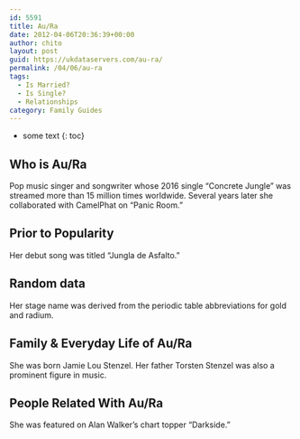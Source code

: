 ```yaml
---
id: 5591
title: Au/Ra
date: 2012-04-06T20:36:39+00:00
author: chito
layout: post
guid: https://ukdataservers.com/au-ra/
permalink: /04/06/au-ra
tags:
  - Is Married?
  - Is Single?
  - Relationships
category: Family Guides
---
```


* some text
{: toc}
          
          
## Who is  Au/Ra
                  
                  
                  
Pop music singer and songwriter whose 2016 single &#8220;Concrete Jungle&#8221; was streamed more than 15 million times worldwide. Several years later she collaborated with CamelPhat on &#8220;Panic Room.&#8221; 
                  
                
                
                
## Prior to Popularity 
                  
                  
                  
Her debut song was titled &#8220;Jungla de Asfalto.&#8221;
                  
                
                
                
## Random data 
                  
                  
                  
Her stage name was derived from the periodic table abbreviations for gold and radium.
                  
                
                
                
## Family & Everyday Life of Au/Ra
                  
                  
                  
She was born Jamie Lou Stenzel. Her father Torsten Stenzel was also a prominent figure in music.
                  
                
                
                
## People Related With  Au/Ra
                  
                  
                  
She was featured on Alan Walker&#8217;s chart topper &#8220;Darkside.&#8221;
                  
                
              
            
          
          
          
    
    
  
